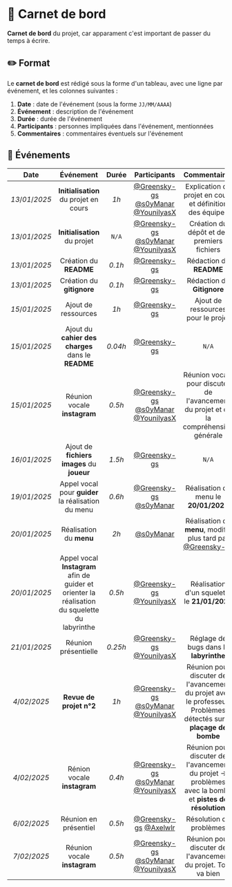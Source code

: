 # 📓 Carnet de bord

**Carnet de bord** du projet, car apparament c'est important de passer du temps à écrire.

## ✏️ Format

Le **carnet de bord** est rédigé sous la forme d'un tableau, avec une ligne par événement, et les colonnes suivantes :

1. **Date** : date de l'événement (sous la forme `JJ/MM/AAAA`)
1. **Événement** : description de l'événement
1. **Durée** : durée de l'événement
1. **Participants** : personnes impliquées dans l'événement, mentionnées
1. **Commentaires** : commentaires éventuels sur l'événement

## 📅 Événements

| Date | Événement | Durée | Participants | Commentaires |
|:----:|:---------:|:-----:|:------------:|:------------:|
| *13*/*01*/*2025* | **Initialisation** du projet en cours | *1h* | [@Greensky-gs](https://github.com/Greensky-gs) [@s0yManar](https://github.com/s0yManar)  [@YounilyasX](https://github.com/YounilyasX)   | Explication du projet en cours et définition des équipes |
| *13*/*01*/*2025* | **Initialisation** du projet | `N/A` | [@Greensky-gs](https://github.com/Greensky-gs) [@s0yManar](https://github.com/s0yManar)  [@YounilyasX](https://github.com/YounilyasX)  | Création du dépôt et des premiers fichiers |
| *13*/*01*/*2025* | Création du **README** | *0.1h* | [@Greensky-gs](https://github.com/Greensky-gs) | Rédaction du **README** |
| *13*/*01*/*2025* | Création du **gitignore** | *0.1h* | [@Greensky-gs](https://github.com/Greensky-gs) | Rédaction du **Gitignore** |
| *15*/*01*/*2025* | Ajout de ressources | *1h* | [@Greensky-gs](https://github.com/Greensky-gs) | Ajout de ressources pour le projet |
| *15*/*01*/*2025* | Ajout du **cahier des charges** dans le **README** | *0.04h* | [@Greensky-gs](https://github.com/Greensky-gs) | `N/A` |
| *15*/*01*/*2025* | Réunion vocale **instagram** | *0.5h* | [@Greensky-gs](https://github.com/Greensky-gs) [@s0yManar](https://github.com/s0yManar) [@YounilyasX](https://github.com/YounilyasX)  | Réunion vocale pour discuter de l'avancement du projet et de la compréhension générale |
| *16*/*01*/*2025* | Ajout de **fichiers images** du **joueur** | *1.5h* | [@Greensky-gs](https://github.com/Greensky-gs) | `N/A` |
| *19*/*01*/*2025* | Appel vocal pour **guider** la réalisation du menu | *0.6h* | [@Greensky-gs](https://github.com/Greensky-gs) [@s0yManar](https://github.com/s0yManar) | Réalisation du menu le **20/01/2025** |
| *20*/*01*/*2025* | Réalisation du **menu** | *2h* | [@s0yManar](https://github.com/s0yManar)  | Réalisation du **menu**, modifié plus tard par [@Greensky-gs](https://github.com/Greensky-gs) |
| *20*/*01*/*2025* | Appel vocal **Instagram** afin de guider et orienter la réalisation du squelette du labyrinthe | *0.5h* | [@Greensky-gs](https://github.com/Greensky-gs) [@YounilyasX](https://github.com/YounilyasX) | Réalisation d'un squelette le **21/01/2025** |
| *21*/*01*/*2025* | Réunion présentielle | *0.25h* | [@Greensky-gs](https://github.com/Greensky-gs) [@YounilyasX](https://github.com/YounilyasX)  | Réglage de bugs dans le **labyrinthe** |
| *4*/*02*/*2025* | **Revue de projet n°2** | *1h* | [@Greensky-gs](https://github.com/Greensky-gs) [@s0yManar](https://github.com/s0yManar)  [@YounilyasX](https://github.com/YounilyasX)  | Réunion pour discuter de l'avancement du projet avec le professeur. Problèmes détectés sur le **plaçage de bombe** |
| *4*/*02*/*2025* | Rénion vocale **instagram** | *0.4h* | [@Greensky-gs](https://github.com/Greensky-gs) [@s0yManar](https://github.com/s0yManar)  [@YounilyasX](https://github.com/YounilyasX)  | Réunion pour discuter de l'avancement du projet → problèmes avec la bombe et **pistes de résolution** |
| *6*/*02*/*2025* | Réunion en présentiel | *0.5h* | [@Greensky-gs](https://github.com/Greensky-gs) [@Axelwlr](https://github.com/Axelwlr) | Résolution de problèmes |
| *7*/*02*/*2025* | Réunion vocale **instagram** | *0.5h* | [@Greensky-gs](https://github.com/Greensky-gs) [@s0yManar](https://github.com/s0yManar)  [@YounilyasX](https://github.com/YounilyasX)  | Réunion pour discuter de l'avancement du projet. Tout va bien |
